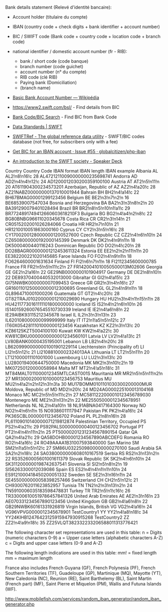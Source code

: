 Bank details statement (Relevé d'identité bancaire):

- Account holder (titulaire du compte)
- IBAN (country code + check digits + bank identifier + account number)
- BIC / SWIFT code (Bank code + country code + location code + branch code)
- national identifier / domestic account number (fr - RIB):
	- bank / short code (code banque)
	- branch number (code guichet)
	- account number (n° du compte)
	- RIB code (clé RIB)
	- Paying bank (Domiciliation)
	- (branch name)
	
- [Basic Bank Account Number — Wikipédia](https://fr.wikipedia.org/wiki/Basic_Bank_Account_Number)
- https://www2.swift.com/bsl/ - Find details from BIC
- [Bank Code/BIC Search](https://www.ibancalculator.com/blz.html) - Find BIC from Bank Code
- [Data Standards | SWIFT](https://www.swift.com/standards/data-standards)
- [SWIFTRef - The global reference data utility](https://www.swiftrefdata.com/) - SWIFT/BIC codes database (not free, for subscribers only with a fee)
- [Get BIC for an IBAN account · Issue #55 · globalcitizen/php-iban](https://github.com/globalcitizen/php-iban/issues/55)
- [An introduction to the SWIFT society - Speaker Deck](https://speakerdeck.com/openswiftcodes/an-introduction-to-the-swift-society)

Country							Country Code	IBAN format					IBAN length		IBAN example
Albania							AL				AL2!n8!n16!c				28				AL47212110090000000235698741
Andorra							AD				AD2!n4!n4!n12!c				24				AD1200012030200359100100
Austria							AT				AT2!n5!n11!n				20				AT611904300234573201
Azerbaijan, Republic of			AZ				AZ2!n4!a20!c				28				AZ21NABZ00000000137010001944
Bahrain							BH				BH2!n4!a14!c				22				BH67BMAG00001299123456
Belgium							BE				BE2!n3!n7!n2!n				16				BE68539007547034
Bosnia and Herzegovina			BA				BA2!n3!n3!n8!n2!n			20				BA391290079401028494
Brazil							BR				BR2!n8!n5!n10!n1!a1!c		29				BR7724891749412660603618210F3
Bulgaria						BG				BG2!n4!a4!n2!n8!c			22				BG80BNBG96611020345678
Costa Rica						CR				CR2!n3!n14!n				21				CR0515202001026284066
Croatia							HR				HR2!n7!n10!n				21				HR1210010051863000160
Cyprus							CY				CY2!n3!n5!n16!c				28				CY17002001280000001200527600
Czech Republic					CZ				CZ2!n4!n6!n10!n				24				CZ6508000000192000145399
Denmark							DK				DK2!n4!n9!n1!n				18				DK5000400440116243
Dominican Republic				DO				DO2!n4!c20!n				28				DO28BAGR00000001212453611324
Estonia							EE				EE2!n2!n2!n11!n1!n 			20				EE382200221020145685
Faroe Islands					FO				FO2!n4!n9!n1!n				18				FO6264600001631634
Finland							FI				FI2!n6!n7!n1!n				18				FI2112345600000785
France							FR				FR2!n5!n5!n11!c2!n			27				FR1420041010050500013M02606
Georgia							GE				GE2!n2!a16!n				22				GE29NB0000000101904917
Germany							DE				DE2!n8!n10!n 				22				DE89370400440532013000
Gibraltar						GI				GI2!n4!a15!c				23				GI75NWBK000000007099453
Greece							GR				GR2!n3!n4!n16!c 			27				GR1601101250000000012300695
Greenland						GL				GL2!n4!n9!n1!n				18				GL8964710001000206
Guatemala						GT				GT2!n4!c20!c				28				GT82TRAJ01020000001210029690
Hungary							HU				HU2!n3!n4!n1!n15!n1!n 		28				HU42117730161111101800000000
Iceland							IS				IS2!n4!n2!n6!n10!n 			26				IS140159260076545510730339
Ireland							IE				IE2!n4!a6!n8!n 				22				IE29AIBK93115212345678
Israel							IL				IL2!n3!n3!n13!n				23				IL620108000000099999999
Italy							IT				IT2!n1!a5!n5!n12!c			27				IT60X0542811101000000123456
Kazakhstan						KZ				KZ2!n3!n13!c				20				KZ86125KZT5004100100
Kuwait							KW				KW2!n4!a22!c				30				KW81CBKU0000000000001234560101
Latvia							LV				LV2!n4!a13!c				21				LV80BANK0000435195001
Lebanon							LB				LB2!n4!n20!c				28				LB62099900000001001901229114
Liechtenstein (Principality of)	LI				LI2!n5!n12!c				21				LI21088100002324013AA
Lithuania						LT				LT2!n5!n11!n				20				LT121000011101001000
Luxembourg						LU				LU2!n3!n13!c				20				LU280019400644750000
Macedonia						MK				MK2!n3!n10!c2!n				19				MK07250120000058984
Malta							MT				MT2!n4!a5!n18!c				31				MT84MALT011000012345MTLCAST001S
Mauritania						MR				MR2!n5!n5!n11!n2!n			27				MR1300020001010000123456753
Mauritius						MU				MU2!n4!a2!n2!n12!n3!n3!a	30				MU17BOMM0101101030300200000MUR
Moldova, Republic of			MD				MD2!n20!c					24				MD24AG000225100013104168
Monaco							MC				MC2!n5!n5!n11!c2!n			27				MC5811222000010123456789030
Montenegro						ME				ME2!n3!n13!n2!n 			22				ME25505000012345678951
Netherlands						NL				NL2!n4!a10!n				18				NL91ABNA0417164300
Norway							NO				NO2!n4!n6!n1!n				15				NO9386011117947
Pakistan						PK				PK2!n4!a16!c				24				PK36SCBL0000001123456702
Poland							PL				PL2!n8!n16!n				28				PL61109010140000071219812874
Palestinian Territory, Occupied	PS				PS2!n4!a21!c				29				PS92PALS000000000400123456702
Portugal						PT				PT2!n4!n4!n11!n2!n			25				PT50000201231234567890154
Qatar							QA				QA2!n4!a21!c				29				QA58DOHB00001234567890ABCDEFG
Romania							RO				RO2!n4!a16!c				24				RO49AAAA1B31007593840000
San Marino						SM				SM2!n1!a5!n5!n12!c			27				SM86U0322509800000000270100
Saudi Arabia					SA				SA2!n2!n18!c				24				SA0380000000608010167519
Serbia							RS				RS2!n3!n13!n2!n				22				RS35260005601001611379
Slovak Republic					SK				SK2!n4!n6!n10!n				24				SK3112000000198742637541
Slovenia						SI				SI2!n5!n8!n2!n				19				SI56263300012039086
Spain							ES				ES2!n4!n4!n1!n1!n10!n		24				ES9121000418450200051332
Sweden							SE				SE2!n3!n16!n1!n				24				SE4550000000058398257466
Switzerland						CH				CH2!n5!n12!c				21				CH9300762011623852957
Tunisia							TN				TN2!n2!n3!n13!n2!n			24				TN5910006035183598478831
Turkey							TR				TR2!n5!n1!c16!c				26				TR330006100519786457841326
United Arab Emirates			AE				AE2!n3!n16!n				23				AE070331234567890123456
United Kingdom					GB				GB2!n4!a6!n8!n				22				GB29NWBK60161331926819
Virgin Islands, British			VG				VG2!n4!a16!n				24				VG96VPVG0000012345678901
TestCountry1					YY				YY2!n4!a8!n18!c				34				YY24KIHB12476423125915947930915268
TestCountry2					ZZ				ZZ2!n4!a9!n18!c				35				ZZ25VLQT382332233206588011313776421

The following character set representations are used in this table:
n = Digits (numeric characters 0-9)
a = Upper case letters (alphabetic characters A-Z)
c = Digits and upper case letters (0-9 and A-Z)

The following length indications are used in this table:
mm! = fixed length
mm  = maximum length

France also includes French Guyana (GF), French Polynesia (PF), French Southern Territories (TF), Guadeloupe (GP), Martinique (MQ), Mayotte (YT), New Caledonia (NC), Reunion (RE), Saint Barthelemy (BL), Saint Martin (French part) (MF), Saint Pierre et Miquelon (PM), Wallis and Futuna Islands (WF).

http://www.mobilefish.com/services/random_iban_generator/random_iban_generator.php
